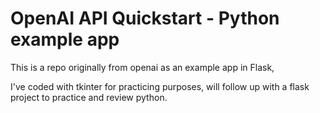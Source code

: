 # OpenAI API Quickstart - Python example app

This is a repo originally from openai as an example app in Flask,

I've coded with tkinter for practicing purposes, will follow up with a flask project to practice and review python.